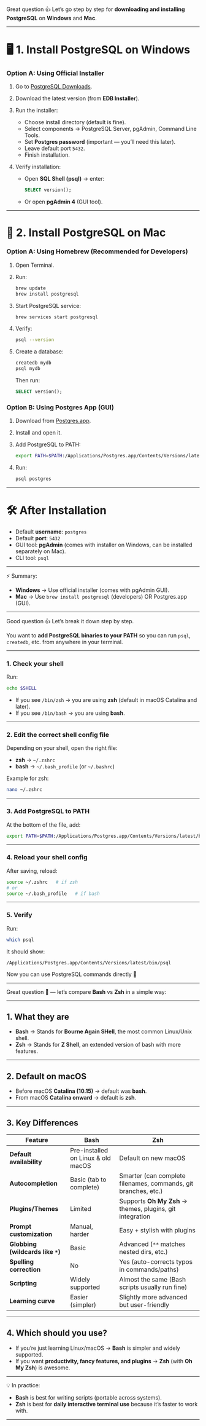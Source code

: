 Great question 👍 Let’s go step by step for **downloading and installing PostgreSQL** on **Windows** and **Mac**.

---

# 🖥️ **1. Install PostgreSQL on Windows**

### Option A: Using Official Installer

1. Go to [PostgreSQL Downloads](https://www.postgresql.org/download/windows/).
2. Download the latest version (from **EDB Installer**).
3. Run the installer:

   * Choose install directory (default is fine).
   * Select components → PostgreSQL Server, pgAdmin, Command Line Tools.
   * Set **Postgres password** (important — you’ll need this later).
   * Leave default port `5432`.
   * Finish installation.
4. Verify installation:

   * Open **SQL Shell (psql)** → enter:

     ```sql
     SELECT version();
     ```
   * Or open **pgAdmin 4** (GUI tool).

---

# 🍎 **2. Install PostgreSQL on Mac**

### Option A: Using Homebrew (Recommended for Developers)

1. Open Terminal.
2. Run:

   ```sh
   brew update
   brew install postgresql
   ```
3. Start PostgreSQL service:

   ```sh
   brew services start postgresql
   ```
4. Verify:

   ```sh
   psql --version
   ```
5. Create a database:

   ```sh
   createdb mydb
   psql mydb
   ```

   Then run:

   ```sql
   SELECT version();
   ```

### Option B: Using Postgres App (GUI)

1. Download from [Postgres.app](https://postgresapp.com/).
2. Install and open it.
3. Add PostgreSQL to PATH:

   ```sh
   export PATH=$PATH:/Applications/Postgres.app/Contents/Versions/latest/bin
   ```
4. Run:

   ```sh
   psql postgres
   ```

---

# 🛠️ **After Installation**

* Default **username**: `postgres`
* Default **port**: `5432`
* GUI tool: **pgAdmin** (comes with installer on Windows, can be installed separately on Mac).
* CLI tool: `psql`

---

⚡ Summary:

* **Windows** → Use official installer (comes with pgAdmin GUI).
* **Mac** → Use `brew install postgresql` (developers) OR Postgres.app (GUI).

---

Good question 👍 Let’s break it down step by step.

You want to **add PostgreSQL binaries to your PATH** so you can run `psql`, `createdb`, etc. from anywhere in your terminal.

---

### 1. Check your shell

Run:

```bash
echo $SHELL
```

* If you see `/bin/zsh` → you are using **zsh** (default in macOS Catalina and later).
* If you see `/bin/bash` → you are using **bash**.

---

### 2. Edit the correct shell config file

Depending on your shell, open the right file:

* **zsh** → `~/.zshrc`
* **bash** → `~/.bash_profile` (or `~/.bashrc`)

Example for zsh:

```bash
nano ~/.zshrc
```

---

### 3. Add PostgreSQL to PATH

At the bottom of the file, add:

```bash
export PATH=$PATH:/Applications/Postgres.app/Contents/Versions/latest/bin
```

---

### 4. Reload your shell config

After saving, reload:

```bash
source ~/.zshrc   # if zsh
# or
source ~/.bash_profile   # if bash
```

---

### 5. Verify

Run:

```bash
which psql
```

It should show:

```
/Applications/Postgres.app/Contents/Versions/latest/bin/psql
```

Now you can use PostgreSQL commands directly 🎉

---

Great question 🚀 — let’s compare **Bash** vs **Zsh** in a simple way:

---

## 1. **What they are**

* **Bash** → Stands for **Bourne Again SHell**, the most common Linux/Unix shell.
* **Zsh** → Stands for **Z Shell**, an extended version of bash with more features.

---

## 2. **Default on macOS**

* Before macOS **Catalina (10.15)** → default was **bash**.
* From macOS **Catalina onward** → default is **zsh**.

---

## 3. **Key Differences**

| Feature                           | **Bash**                           | **Zsh**                                                        |
| --------------------------------- | ---------------------------------- | -------------------------------------------------------------- |
| **Default availability**          | Pre-installed on Linux & old macOS | Default on new macOS                                           |
| **Autocompletion**                | Basic (tab to complete)            | Smarter (can complete filenames, commands, git branches, etc.) |
| **Plugins/Themes**                | Limited                            | Supports **Oh My Zsh** → themes, plugins, git integration      |
| **Prompt customization**          | Manual, harder                     | Easy + stylish with plugins                                    |
| **Globbing (wildcards like `*`)** | Basic                              | Advanced (`**` matches nested dirs, etc.)                      |
| **Spelling correction**           | No                                 | Yes (auto-corrects typos in commands/paths)                    |
| **Scripting**                     | Widely supported                   | Almost the same (Bash scripts usually run fine)                |
| **Learning curve**                | Easier (simpler)                   | Slightly more advanced but user-friendly                       |

---

## 4. **Which should you use?**

* If you’re just learning Linux/macOS → **Bash** is simpler and widely supported.
* If you want **productivity, fancy features, and plugins** → **Zsh** (with **Oh My Zsh**) is awesome.

---

💡 In practice:

* **Bash** is best for writing scripts (portable across systems).
* **Zsh** is best for **daily interactive terminal use** because it’s faster to work with.

---

